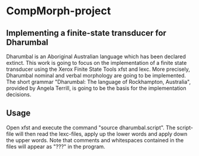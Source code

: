 # CompMorph-project

## Implementing a finite-state transducer for Dharumbal
Dharumbal is an Aboriginal Australian language which has been declared extinct. This work is going to focus on the implementation of a finite state transducer using the Xerox Finite State Tools xfst and lexc. More precisely, Dharumbal nominal and verbal morphology are going to be implemented. The short grammar "Dharumbal: The language of Rockhampton, Australia", provided by Angela Terrill, is going to be the basis for the implementation decisions.

## Usage
Open xfst and execute the command "source dharumbal.script". The script-file will then read the lexc-files, apply up the lower words and apply down the upper words. Note that comments and whitespaces contained in the files will appear as "???" in the program.
